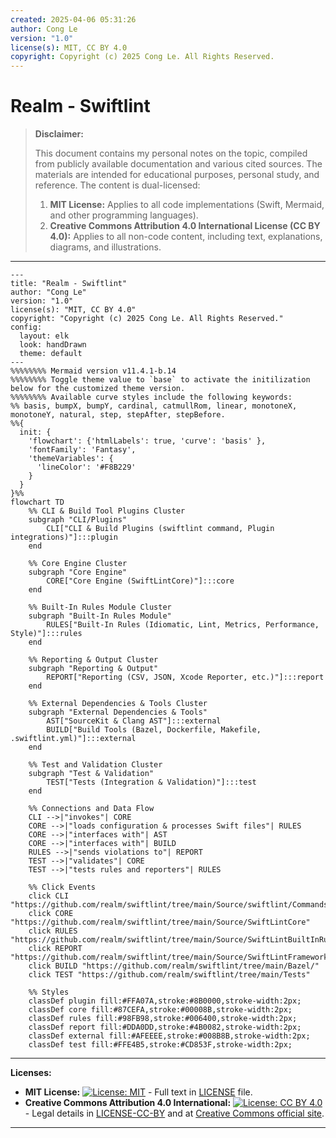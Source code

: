 ```yaml
---
created: 2025-04-06 05:31:26
author: Cong Le
version: "1.0"
license(s): MIT, CC BY 4.0
copyright: Copyright (c) 2025 Cong Le. All Rights Reserved.
---
```




# Realm - Swiftlint
> **Disclaimer:**
>
> This document contains my personal notes on the topic,
> compiled from publicly available documentation and various cited sources.
> The materials are intended for educational purposes, personal study, and reference.
> The content is dual-licensed:
> 1. **MIT License:** Applies to all code implementations (Swift, Mermaid, and other programming languages).
> 2. **Creative Commons Attribution 4.0 International License (CC BY 4.0):** Applies to all non-code content, including text, explanations, diagrams, and illustrations.
---



```mermaid
---
title: "Realm - Swiftlint"
author: "Cong Le"
version: "1.0"
license(s): "MIT, CC BY 4.0"
copyright: "Copyright (c) 2025 Cong Le. All Rights Reserved."
config:
  layout: elk
  look: handDrawn
  theme: default
---
%%%%%%%% Mermaid version v11.4.1-b.14
%%%%%%%% Toggle theme value to `base` to activate the initilization below for the customized theme version.
%%%%%%%% Available curve styles include the following keywords:
%% basis, bumpX, bumpY, cardinal, catmullRom, linear, monotoneX, monotoneY, natural, step, stepAfter, stepBefore.
%%{
  init: {
    'flowchart': {'htmlLabels': true, 'curve': 'basis' },
    'fontFamily': 'Fantasy',
    'themeVariables': {
      'lineColor': '#F8B229'
    }
  }
}%%
flowchart TD
    %% CLI & Build Tool Plugins Cluster
    subgraph "CLI/Plugins"
        CLI["CLI & Build Plugins (swiftlint command, Plugin integrations)"]:::plugin
    end

    %% Core Engine Cluster
    subgraph "Core Engine"
        CORE["Core Engine (SwiftLintCore)"]:::core
    end

    %% Built-In Rules Module Cluster
    subgraph "Built-In Rules Module"
        RULES["Built-In Rules (Idiomatic, Lint, Metrics, Performance, Style)"]:::rules
    end

    %% Reporting & Output Cluster
    subgraph "Reporting & Output"
        REPORT["Reporting (CSV, JSON, Xcode Reporter, etc.)"]:::report
    end

    %% External Dependencies & Tools Cluster
    subgraph "External Dependencies & Tools"
        AST["SourceKit & Clang AST"]:::external
        BUILD["Build Tools (Bazel, Dockerfile, Makefile, .swiftlint.yml)"]:::external
    end

    %% Test and Validation Cluster
    subgraph "Test & Validation"
        TEST["Tests (Integration & Validation)"]:::test
    end

    %% Connections and Data Flow
    CLI -->|"invokes"| CORE
    CORE -->|"loads configuration & processes Swift files"| RULES
    CORE -->|"interfaces with"| AST
    CORE -->|"interfaces with"| BUILD
    RULES -->|"sends violations to"| REPORT
    TEST -->|"validates"| CORE
    TEST -->|"tests rules and reporters"| RULES

    %% Click Events
    click CLI "https://github.com/realm/swiftlint/tree/main/Source/swiftlint/Commands"
    click CORE "https://github.com/realm/swiftlint/tree/main/Source/SwiftLintCore"
    click RULES "https://github.com/realm/swiftlint/tree/main/Source/SwiftLintBuiltInRules"
    click REPORT "https://github.com/realm/swiftlint/tree/main/Source/SwiftLintFramework/Reporters"
    click BUILD "https://github.com/realm/swiftlint/tree/main/Bazel/"
    click TEST "https://github.com/realm/swiftlint/tree/main/Tests"

    %% Styles
    classDef plugin fill:#FFA07A,stroke:#8B0000,stroke-width:2px;
    classDef core fill:#87CEFA,stroke:#00008B,stroke-width:2px;
    classDef rules fill:#98FB98,stroke:#006400,stroke-width:2px;
    classDef report fill:#DDA0DD,stroke:#4B0082,stroke-width:2px;
    classDef external fill:#AFEEEE,stroke:#008B8B,stroke-width:2px;
    classDef test fill:#FFE4B5,stroke:#CD853F,stroke-width:2px;

```


---
**Licenses:**

- **MIT License:**  [![License: MIT](https://img.shields.io/badge/License-MIT-yellow.svg)](LICENSE) - Full text in [LICENSE](LICENSE) file.
- **Creative Commons Attribution 4.0 International:** [![License: CC BY 4.0](https://licensebuttons.net/l/by/4.0/88x31.png)](LICENSE-CC-BY) - Legal details in [LICENSE-CC-BY](LICENSE-CC-BY) and at [Creative Commons official site](http://creativecommons.org/licenses/by/4.0/).

---